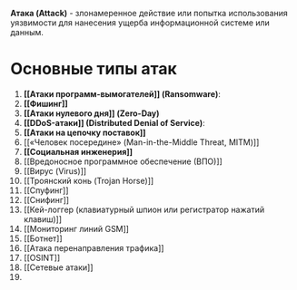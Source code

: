 **Атака (Attack)** - злонамеренное действие или попытка использования уязвимости для нанесения ущерба информационной системе или данным.

# Основные типы атак

1. **[[Атаки программ-вымогателей]] (Ransomware)**:
2. **[[Фишинг]]**
3. **[[Атаки нулевого дня]] (Zero-Day)**
4. **[[DDoS-атаки]] (Distributed Denial of Service)**:
5. **[[Атаки на цепочку поставок]]**
6. [[«Человек посередине» (Man-in-the-Middle Threat, MITM)]]
7. **[[Социальная инженерия]]**
8. [[Вредоносное программное обеспечение (ВПО)]]
9. [[Вирус (Virus)]]
10. [[Троянский конь (Trojan Horse)]]
11. [[Спуфинг]]
12. [[Снифинг]]
13. [[Кей-логгер (клавиатурный шпион или регистратор нажатий клавиш)]]
14. [[Мониторинг линий GSM]]
15. [[Ботнет]]
16. [[Атака перенаправления трафика]]
17. [[OSINT]]
18. [[Сетевые атаки]]
19. 
